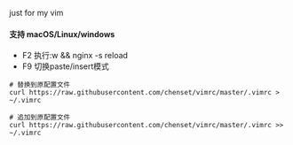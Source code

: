 just for my vim

#### 支持 macOS/Linux/windows

- F2 执行:w && nginx -s reload
- F9 切换paste/insert模式

```
# 替换到原配置文件
curl https://raw.githubusercontent.com/chenset/vimrc/master/.vimrc > ~/.vimrc

# 追加到原配置文件
curl https://raw.githubusercontent.com/chenset/vimrc/master/.vimrc >> ~/.vimrc
```
